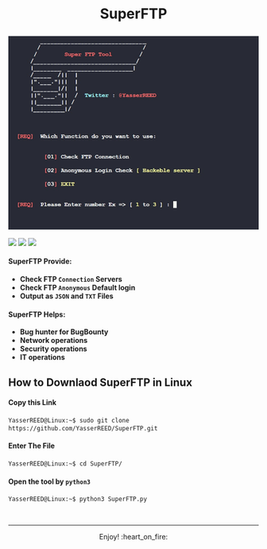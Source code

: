 # <p align="center">SuperFTP</p>

<p align="center"><img src="https://github.com/YasserREED/SuperFTP/blob/main/PIC's/front.jpg"></p>


![](https://img.shields.io/badge/Version-%20v1.0.0-blue)
![](https://img.shields.io/badge/Twitter-%20YasserREED-blue)
![](https://img.shields.io/badge/YouTube-%20YasserRED-red)


#### SuperFTP Provide:
- **Check FTP `Connection` Servers**
- **Check FTP `Anonymous` Default login**
- **Output as `JSON` and `TXT` Files**

#### SuperFTP Helps:
- **Bug hunter for BugBounty**
- **Network operations**
- **Security operations**
- **IT operations**


## How to Downlaod SuperFTP in Linux

#### Copy this Link
```console
YasserREED@Linux:~$ sudo git clone https://github.com/YasserREED/SuperFTP.git
```
#### Enter The File
```console
YasserREED@Linux:~$ cd SuperFTP/
```
#### Open the tool by `python3`
```console
YasserREED@Linux:~$ python3 SuperFTP.py
```

<br>

---

<p align="center"> Enjoy! :heart_on_fire: </p>
